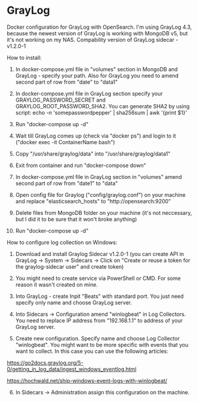 # GrayLog
Docker configuration for GrayLog with OpenSearch. I'm using GrayLog 4.3, because the newest version of GrayLog is working with MongoDB v5, but it's not working on my NAS.
Compability version of GrayLog sidecar - v1.2.0-1

How to install:

1. In docker-compose.yml file in "volumes" section in MongoDB and GrayLog - specify your path. Also for GrayLog you need to amend second part of row from "date" to "data1"

2. In docker-compose.yml file in GrayLog section specify your GRAYLOG_PASSWORD_SECRET and GRAYLOG_ROOT_PASSWORD_SHA2. You can generate SHA2 by using script:
echo -n 'somepasswordpepper' | sha256sum | awk '{print $1}'

3. Run "docker-compose up -d"

4. Wait till GrayLog comes up (check via "docker ps") and login to it ("docker exec -it ContainerName bash")

5. Copy "/usr/share/graylog/data" into "/usr/share/graylog/data1"

6. Exit from container and run "docker-compose down"

7. In docker-compose.yml file in GrayLog section in "volumes" amend second part of row from "date1" to "data"

8. Open config file for Graylog ("config/graylog.conf") on your machine and replace "elasticsearch_hosts" to "http://opensearch:9200"

9. Delete files from MongoDB folder on your machine (it's not neccessary, but I did it to be sure that it won't broke anything)

10. Run "docker-compose up -d"



How to configure log collection on Windows:

1. Download and install Graylog Sidecar v1.2.0-1 (you can create API in GrayLog -> System -> Sidecars -> Click on "Create or reuse a token for the graylog-sidecar user" and create token)

2. You might need to create service via PowerShell or CMD. For some reason it wasn't created on mine.

3. Into GrayLog - create Inpit "Beats" with standard port. You just need specify only name and choose GrayLog server.

4. Into Sidecars -> Configuration amend "winlogbeat" in Log Collectors. You need to replace IP address from "192.168.1.1" to address of your GrayLog server.

5. Create new configuration. Specify name and choose Log Collector "winlogbeat". You might want to be more specific with events that you want to collect.
In this case you can use the following articles:

https://go2docs.graylog.org/5-0/getting_in_log_data/ingest_windows_eventlog.html

https://hochwald.net/ship-windows-event-logs-with-winlogbeat/

6. In Sidecars -> Administration assign this configuration on the machine.

